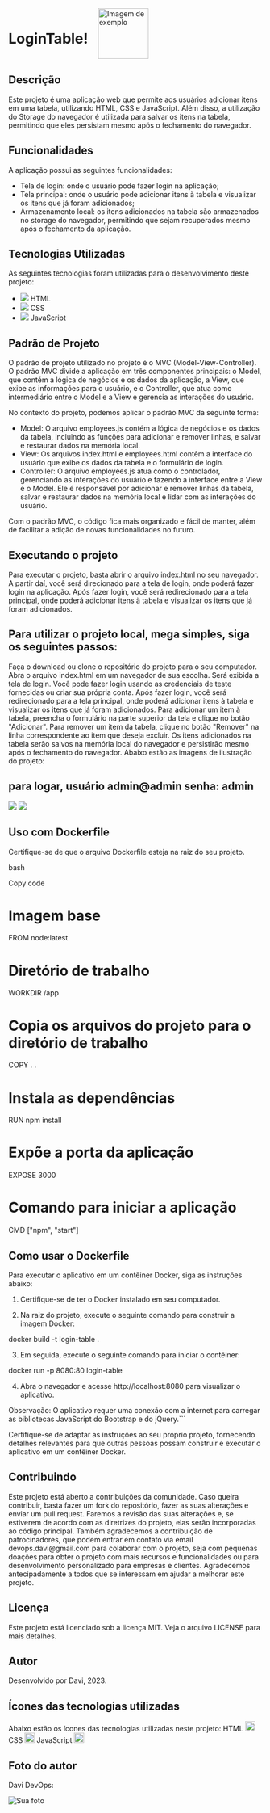 <div style="display:flex; align-items:center;">
  <h1 style="margin-right: 20px;">LoginTable!</h1>
  <img src="https://drive.google.com/file/d/1D_F88e3pYhnT4jjCl0X6J8cHtJyl_r0a/view?usp=share_link" alt="Imagem de exemplo" width="100" height="100">
</div>


<h2>Descrição</h2>

Este projeto é uma aplicação web que permite aos usuários adicionar itens em uma tabela, utilizando HTML, CSS e JavaScript. Além disso, a utilização do Storage do navegador é utilizada para salvar os itens na tabela, permitindo que eles persistam mesmo após o fechamento do navegador.

<h2>Funcionalidades</h2>

A aplicação possui as seguintes funcionalidades:

- Tela de login: onde o usuário pode fazer login na aplicação;
- Tela principal: onde o usuário pode adicionar itens à tabela e visualizar os itens que já foram adicionados;
- Armazenamento local: os itens adicionados na tabela são armazenados no storage do navegador, permitindo que sejam recuperados mesmo após o fechamento da aplicação.

<h2>Tecnologias Utilizadas</h2>

As seguintes tecnologias foram utilizadas para o desenvolvimento deste projeto:

- <img src="https://img.icons8.com/color/48/000000/html-5--v1.png"/> HTML
- <img src="https://img.icons8.com/color/48/000000/css3.png"/> CSS
- <img src="https://img.icons8.com/color/48/000000/javascript--v1.png"/> JavaScript

<h2>Padrão de Projeto</h2>

O padrão de projeto utilizado no projeto é o MVC (Model-View-Controller). O padrão MVC divide a aplicação em três componentes principais: o Model, que contém a lógica de negócios e os dados da aplicação, a View, que exibe as informações para o usuário, e o Controller, que atua como intermediário entre o Model e a View e gerencia as interações do usuário.

No contexto do projeto, podemos aplicar o padrão MVC da seguinte forma:

- Model: O arquivo employees.js contém a lógica de negócios e os dados da tabela, incluindo as funções para adicionar e remover linhas, e salvar e restaurar dados na memória local.
- View: Os arquivos index.html e employees.html contêm a interface do usuário que exibe os dados da tabela e o formulário de login.
- Controller: O arquivo employees.js atua como o controlador, gerenciando as interações do usuário e fazendo a interface entre a View e o Model. Ele é responsável por adicionar e remover linhas da tabela, salvar e restaurar dados na memória local e lidar com as interações do usuário.

Com o padrão MVC, o código fica mais organizado e fácil de manter, além de facilitar a adição de novas funcionalidades no futuro.

<h2>Executando o projeto</h2>

Para executar o projeto, basta abrir o arquivo index.html no seu navegador. A partir daí, você será direcionado para a tela de login, onde poderá fazer login na aplicação. Após fazer login, você será redirecionado para a tela principal, onde poderá adicionar itens à tabela e visualizar os itens que já foram adicionados.

<h2>Para utilizar o projeto local, mega simples, siga os seguintes passos:</h2>

Faça o download ou clone o repositório do projeto para o seu computador.
Abra o arquivo index.html em um navegador de sua escolha.
Será exibida a tela de login. Você pode fazer login usando as credenciais de teste fornecidas ou criar sua própria conta.
Após fazer login, você será redirecionado para a tela principal, onde poderá adicionar itens à tabela e visualizar os itens que já foram adicionados.
Para adicionar um item à tabela, preencha o formulário na parte superior da tela e clique no botão "Adicionar".
Para remover um item da tabela, clique no botão "Remover" na linha correspondente ao item que deseja excluir.
Os itens adicionados na tabela serão salvos na memória local do navegador e persistirão mesmo após o fechamento do navegador.
Abaixo estão as imagens de ilustração do projeto:

<h2>para logar, usuário admin@admin senha: admin</h2>
<img src="img/intro1.PNG">
<img src="img/introIndex.PNG">

<h2>Uso com Dockerfile</h2>

Certifique-se de que o arquivo Dockerfile esteja na raiz do seu projeto.

bash

Copy code
# Imagem base
FROM node:latest

# Diretório de trabalho
WORKDIR /app

# Copia os arquivos do projeto para o diretório de trabalho
COPY . .

# Instala as dependências
RUN npm install

# Expõe a porta da aplicação
EXPOSE 3000

# Comando para iniciar a aplicação
CMD ["npm", "start"]

## Como usar o Dockerfile

Para executar o aplicativo em um contêiner Docker, siga as instruções abaixo:

1. Certifique-se de ter o Docker instalado em seu computador.

2. Na raiz do projeto, execute o seguinte comando para construir a imagem Docker:

docker build -t login-table .

3. Em seguida, execute o seguinte comando para iniciar o contêiner:

docker run -p 8080:80 login-table

4. Abra o navegador e acesse http://localhost:8080 para visualizar o aplicativo.

Observação: O aplicativo requer uma conexão com a internet para carregar as bibliotecas JavaScript do Bootstrap e do jQuery.```

Certifique-se de adaptar as instruções ao seu próprio projeto, fornecendo detalhes relevantes para que outras pessoas possam construir e executar o aplicativo em um contêiner Docker.

<h2>Contribuindo</h2>
Este projeto está aberto a contribuições da comunidade. Caso queira contribuir, basta fazer um fork do repositório, fazer as suas alterações e enviar um pull request. Faremos a revisão das suas alterações e, se estiverem de acordo com as diretrizes do projeto, elas serão incorporadas ao código principal.
Também agradecemos a contribuição de patrocinadores, que podem entrar em contato via email devops.davi@gmail.com para colaborar com o projeto, seja com pequenas doações para obter o projeto com mais recursos e funcionalidades ou para desenvolvimento personalizado para empresas e clientes. Agradecemos antecipadamente a todos que se interessam em ajudar a melhorar este projeto.

<h2>Licença</h2>
Este projeto está licenciado sob a licença MIT. Veja o arquivo LICENSE para mais detalhes.
<h2>Autor</h2>
Desenvolvido por Davi, 2023.
<h2>Ícones das tecnologias utilizadas</h2>
Abaixo estão os ícones das tecnologias utilizadas neste projeto:
HTML <img src="https://cdn.jsdelivr.net/gh/devicons/devicon/icons/html5/html5-original.svg" width="20" height="20"/>
CSS <img src="https://cdn.jsdelivr.net/gh/devicons/devicon/icons/css3/css3-original.svg" width="20" height="20"/>
JavaScript <img src="https://cdn.jsdelivr.net/gh/devicons/devicon/icons/javascript/javascript-original.svg" width="20" height="20"/>
<h2>Foto do autor</h2>
<p>Davi DevOps:</p>
<img src="img/davi.jpg" alt="Sua foto">
